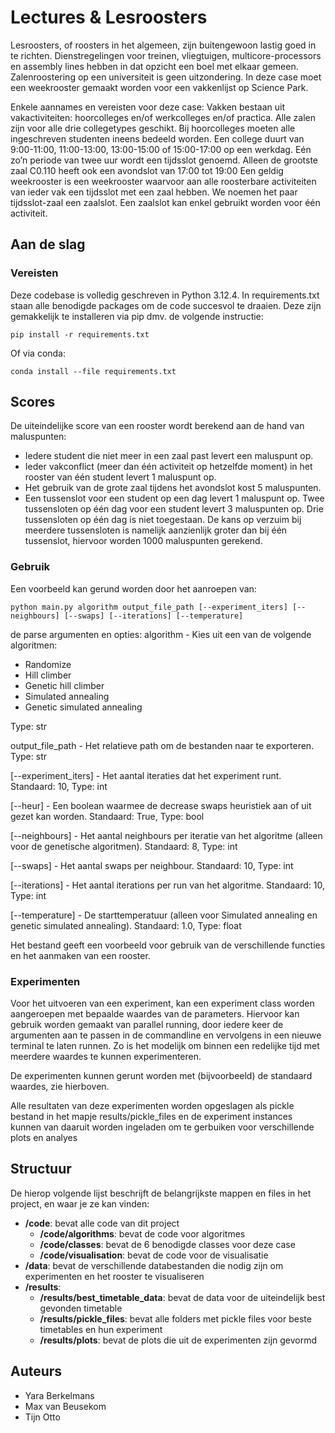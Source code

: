 # Lectures &amp; Lesroosters 
Lesroosters, of roosters in het algemeen, zijn buitengewoon lastig goed in te richten. Dienstregelingen voor treinen, vliegtuigen, multicore-processors en assembly lines hebben in dat opzicht een boel met elkaar gemeen. Zalenroostering op een universiteit is geen uitzondering. In deze case moet een weekrooster gemaakt worden voor een vakkenlijst op Science Park.

Enkele aannames en vereisten voor deze case:
Vakken bestaan uit vakactiviteiten: hoorcolleges en/of werkcolleges en/of practica.
Alle zalen zijn voor alle drie collegetypes geschikt.
Bij hoorcolleges moeten alle ingeschreven studenten ineens bedeeld worden.
Een college duurt van 9:00-11:00, 11:00-13:00, 13:00-15:00 of 15:00-17:00 op een werkdag. Eén zo’n periode van twee uur wordt een tijdsslot genoemd. 
Alleen de grootste zaal C0.110 heeft ook een avondslot van 17:00 tot 19:00
Een geldig weekrooster is een weekrooster waarvoor aan alle roosterbare activiteiten van ieder vak een tijdsslot met een zaal hebben. We noemen het paar tijdsslot-zaal een zaalslot.
Een zaalslot kan enkel gebruikt worden voor één activiteit.

## Aan de slag
### Vereisten
Deze codebase is volledig geschreven in Python 3.12.4.
In requirements.txt staan alle benodigde packages om de code succesvol te draaien. Deze zijn gemakkelijk te installeren via pip dmv. de volgende instructie:
```
pip install -r requirements.txt
```

Of via conda:

```
conda install --file requirements.txt
```

## Scores
De uiteindelijke score van een rooster wordt berekend aan de hand van maluspunten:

- Iedere student die niet meer in een zaal past levert een maluspunt op.
- Ieder vakconflict (meer dan één activiteit op hetzelfde moment) in het rooster van één student levert 1 maluspunt op.
- Het gebruik van de grote zaal tijdens het avondslot kost 5 maluspunten.
- Een tussenslot voor een student op een dag levert 1 maluspunt op. Twee tussensloten op één dag voor een student levert 3 maluspunten op. Drie tussensloten op één dag is niet toegestaan. De kans op verzuim bij meerdere tussensloten is namelijk aanzienlijk groter dan bij één tussenslot, hiervoor worden 1000 maluspunten gerekend.

### Gebruik
Een voorbeeld kan gerund worden door het aanroepen van:

```
python main.py algorithm output_file_path [--experiment_iters] [--neighbours] [--swaps] [--iterations] [--temperature]
```

de parse argumenten en opties:
algorithm - Kies uit een van de volgende algoritmen:
- Randomize
- Hill climber
- Genetic hill climber
- Simulated annealing
- Genetic simulated annealing

Type: str

output_file_path - Het relatieve path om de bestanden naar te exporteren. Type: str

[--experiment_iters] - Het aantal iteraties dat het experiment runt. Standaard: 10, Type: int

[--heur] - Een boolean waarmee de decrease swaps heuristiek aan of uit gezet kan worden. Standaard: True, Type: bool

[--neighbours] - Het aantal neighbours per iteratie van het algoritme (alleen voor de genetische algoritmen). Standaard: 8, Type: int

[--swaps] - Het aantal swaps per neighbour. Standaard: 10, Type: int

[--iterations] - Het aantal iterations per run van het algoritme. Standaard: 10, Type: int

[--temperature] - De starttemperatuur (alleen voor Simulated annealing en genetic simulated annealing). Standaard: 1.0, Type: float

Het bestand geeft een voorbeeld voor gebruik van de verschillende functies en het aanmaken van een rooster.


### Experimenten
Voor het uitvoeren van een experiment, kan een experiment class worden aangeroepen met 
bepaalde waardes van de parameters. Hiervoor kan gebruik worden gemaakt van parallel running, door iedere keer de argumenten aan te passen in de commandline en
vervolgens in een nieuwe terminal te laten runnen. Zo is het modelijk om binnen een redelijke tijd met meerdere waardes te kunnen experimenteren. 
    
De experimenten kunnen gerunt worden met (bijvoorbeeld) de standaard waardes, zie hierboven. 

Alle resultaten van deze experimenten worden opgeslagen als pickle bestand in het mapje results/pickle_files en de 
experiment instances kunnen van daaruit worden ingeladen om te gerbuiken voor verschillende plots en analyes

## Structuur

De hierop volgende lijst beschrijft de belangrijkste mappen en files in het project, en waar je ze kan vinden:

- **/code**: bevat alle code van dit project
  - **/code/algorithms**: bevat de code voor algoritmes
  - **/code/classes**: bevat de 6 benodigde classes voor deze case
  - **/code/visualisation**: bevat de code voor de visualisatie
- **/data**: bevat de verschillende databestanden die nodig zijn om experimenten en het rooster te visualiseren
- **/results**:
  - **/results/best_timetable_data**: bevat de data voor de uiteindelijk best gevonden timetable
  - **/results/pickle_files**: bevat alle folders met pickle files voor beste timetables en hun experiment
  - **/results/plots**: bevat de plots die uit de experimenten zijn gevormd

## Auteurs
- Yara Berkelmans
- Max van Beusekom
- Tijn Otto
